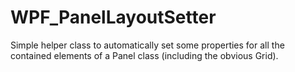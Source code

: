 # WPF_PanelLayoutSetter
Simple helper class to automatically set some properties for all the contained elements of a Panel class (including the obvious Grid).
